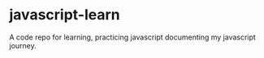 # javascript-learn
A code repo for learning, practicing javascript documenting my javascript journey.
